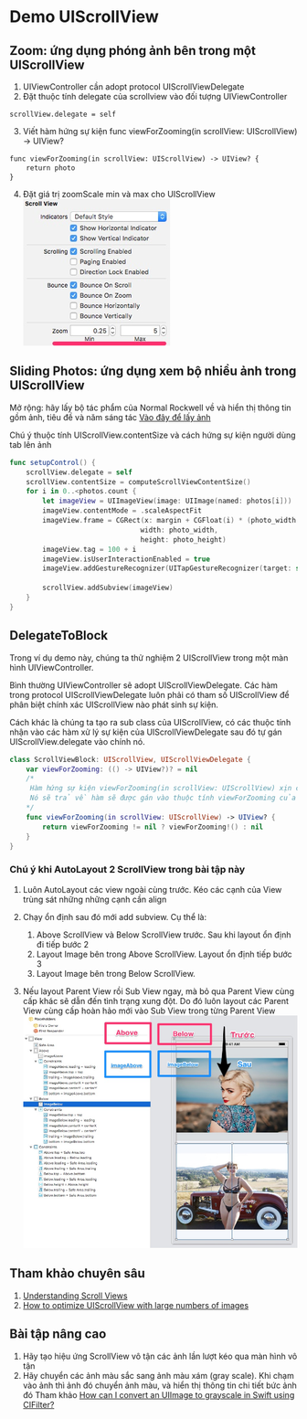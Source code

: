 #  Demo UIScrollView

## Zoom: ứng dụng phóng ảnh bên trong một UIScrollView
1. UIViewController cần adopt protocol UIScrollViewDelegate
2. Đặt thuộc tính delegate của scrollview vào đối tượng UIViewController
```
scrollView.delegate = self
```
3. Viết hàm hứng sự kiện func viewForZooming(in scrollView: UIScrollView) -> UIView? 
```
func viewForZooming(in scrollView: UIScrollView) -> UIView? {
    return photo
}
```
4. Đặt giá trị zoomScale min và max cho UIScrollView 
![](zoom_scale.jpg)

## Sliding Photos: ứng dụng xem bộ nhiều ảnh trong UIScrollView

Mở rộng: hãy lấy bộ tác phẩm của Normal Rockwell về và hiển thị thông tin gồm ảnh, tiêu đề và năm sáng tác
[Vào đây để lấy ảnh](https://www.artrenewal.org/Artist/Index/15)

Chú ý thuộc tính UIScrollView.contentSize và cách hứng sự kiện người dùng tab lên ảnh
```swift
func setupControl() {
    scrollView.delegate = self
    scrollView.contentSize = computeScrollViewContentSize()
    for i in 0..<photos.count {
        let imageView = UIImageView(image: UIImage(named: photos[i]))
        imageView.contentMode = .scaleAspectFit
        imageView.frame = CGRect(x: margin + CGFloat(i) * (photo_width + margin), y: margin,
                                width: photo_width,
                                height: photo_height)
        imageView.tag = 100 + i
        imageView.isUserInteractionEnabled = true
        imageView.addGestureRecognizer(UITapGestureRecognizer(target: self, action: #selector(onImageTab(sender:))))
    
        scrollView.addSubview(imageView)
    }
}
```

## DelegateToBlock

Trong ví dụ demo này, chúng ta thử nghiệm 2 UIScrollView trong một màn hình UIViewController.

Bình thường UIViewController sẽ adopt UIScrollViewDelegate. Các hàm trong protocol UIScrollViewDelegate luôn phải có tham số UIScrollView để phân biệt
chính xác UIScrollView nào phát sinh sự kiện.

Cách khác là chúng ta tạo ra sub class của UIScrollView, có các thuộc tính nhận vào các hàm xử lý sự kiện của UIScrollViewDelegate
sau đó tự gán UIScrollView.delegate vào chính nó.

```swift
class ScrollViewBlock: UIScrollView, UIScrollViewDelegate {        
    var viewForZooming: (() -> UIView?)? = nil
    /*
     Hàm hứng sự kiện viewForZooming(in scrollView: UIScrollView) xịn của UIViewScrollViewDelegate
     Nó sẽ trả về hàm sẽ được gán vào thuộc tính viewForZooming của UIScrollView
    */
    func viewForZooming(in scrollView: UIScrollView) -> UIView? {
        return viewForZooming != nil ? viewForZooming!() : nil
    }
}
```

### Chú ý khi AutoLayout 2 ScrollView trong bài tập này

1. Luôn AutoLayout các view ngoài cùng trước. Kéo các cạnh của View trùng sát những những cạnh cần align
2. Chạy ổn định sau đó mới add subview. Cụ thể là:
    
    1. Above ScrollView và Below ScrollView trước. Sau khi layout ổn định đi tiếp bước 2
    2. Layout Image bên trong Above ScrollView. Layout ổn định tiếp bước 3
    3. Layout Image bên trong Below ScrollView.
    
3. Nếu layout  Parent  View rồi Sub View ngay, mà bỏ qua Parent View cùng cấp khác sẽ dẫn đến tình trạng xung đột. Do đó luôn layout các Parent View cùng cấp hoàn hảo mới vào Sub View trong từng Parent View
![](order_layout.jpg)

## Tham khảo chuyên sâu

1. [Understanding Scroll Views](https://www.objc.io/issues/3-views/scroll-view/)
2. [How to optimize UIScrollView with large numbers of images](https://stackoverflow.com/questions/10221591/how-to-optimize-uiscrollview-with-large-numbers-of-images)

## Bài tập nâng cao
1. Hãy tạo hiệu ứng ScrollView vô tận các ảnh lần lượt kéo qua màn hình vô tận
2. Hãy chuyển các ảnh màu sắc sang ảnh màu xám (gray scale). Khi chạm vào ảnh thì ảnh đó chuyển ảnh màu, và hiển thị thông tin chi tiết bức ảnh đó
Tham khảo [How can I convert an UIImage to grayscale in Swift using CIFilter?](https://stackoverflow.com/questions/43011332/how-can-i-convert-an-uiimage-to-grayscale-in-swift-using-cifilter?noredirect=1&lq=1)
